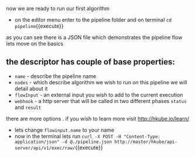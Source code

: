 

now we are ready to run our first algorithm


- on the editor menu enter to the pipeline folder and on terminal `cd pipeline`{{execute}}

as you can see there is a JSON file which demonstrates the pipeline flow lets move on the basics

## the descriptor has couple of base properties: 
 
- `name` - describe the pipeline name 
- `nodes` - which describe algorithm we wish to run on this pipeline we will detail about it  
- `flowInput` - an external input you wish to add to the current execution
- `webhook` - a http server that will be called in two different phases `status` and `result`

there are more options . if you wish to learn more visit http://hkube.io/learn/

- lets change `flowinput.name` to your name 
- now in the  terminal lets run  `curl -X POST -H "Content-Type: application/json" -d @./pipeline.json http://master/hkube/api-server/api/v1/exec/raw/`{{execute}}





